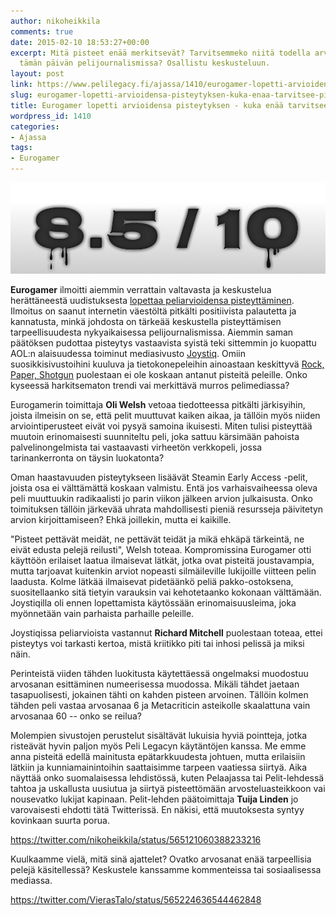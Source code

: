 ```yaml
---
author: nikoheikkila
comments: true
date: 2015-02-10 18:53:27+00:00
excerpt: Mitä pisteet enää merkitsevät? Tarvitsemmeko niitä todella arvosteluihin
  tämän päivän pelijournalismissa? Osallistu keskusteluun.
layout: post
link: https://www.pelilegacy.fi/ajassa/1410/eurogamer-lopetti-arvioidensa-pisteytyksen-kuka-enaa-tarvitsee-pisteita
slug: eurogamer-lopetti-arvioidensa-pisteytyksen-kuka-enaa-tarvitsee-pisteita
title: Eurogamer lopetti arvioidensa pisteytyksen - kuka enää tarvitsee pisteitä?
wordpress_id: 1410
categories:
- Ajassa
tags:
- Eurogamer
---
```


[![Pisteet, ne pisteet](/uploads/2015/02/8510.jpg)](/uploads/2015/02/8510.jpg)

**Eurogamer** ilmoitti aiemmin verrattain valtavasta ja keskustelua herättäneestä uudistuksesta [lopettaa peliarvioidensa pisteyttäminen](http://www.eurogamer.net/articles/2015-02-10-eurogamer-has-dropped-review-scores). Ilmoitus on saanut internetin väestöltä pitkälti positiivista palautetta ja kannatusta, minkä johdosta on tärkeää keskustella pisteyttämisen tarpeellisuudesta nykyaikaisessa pelijournalismissa. Aiemmin saman päätöksen pudottaa pisteytys vastaavista syistä teki sittemmin jo kuopattu AOL:n alaisuudessa toiminut mediasivusto [Joystiq](http://www.joystiq.com/2015/01/13/joystiq-isnt-scoring-reviews-anymore-and-heres-why/). Omiin suosikkisivustoihini kuuluva ja tietokonepeleihin ainoastaan keskittyvä [Rock, Paper, Shotgun](http://www.rockpapershotgun.com) puolestaan ei ole koskaan antanut pisteitä peleille. Onko kyseessä harkitsematon trendi vai merkittävä murros pelimediassa?

Eurogamerin toimittaja **Oli Welsh** vetoaa tiedotteessa pitkälti järkisyihin, joista ilmeisin on se, että pelit muuttuvat kaiken aikaa, ja tällöin myös niiden arviointiperusteet eivät voi pysyä samoina ikuisesti. Miten tulisi pisteyttää muutoin erinomaisesti suunniteltu peli, joka sattuu kärsimään pahoista palvelinongelmista tai vastaavasti virheetön verkkopeli, jossa tarinankerronta on täysin luokatonta?

Oman haastavuuden pisteytykseen lisäävät Steamin Early Access -pelit, joista osa ei välttämättä koskaan valmistu. Entä jos varhaisvaiheessa oleva peli muuttuukin radikaalisti jo parin viikon jälkeen arvion julkaisusta. Onko toimituksen tällöin järkevää uhrata mahdollisesti pieniä resursseja päivitetyn arvion kirjoittamiseen? Ehkä joillekin, mutta ei kaikille.

"Pisteet pettävät meidät, ne pettävät teidät ja mikä ehkäpä tärkeintä, ne eivät edusta pelejä reilusti", Welsh toteaa. Kompromissina Eurogamer otti käyttöön erilaiset laatua ilmaisevat lätkät, jotka ovat pisteitä joustavampia, mutta tarjoavat kuitenkin arviot nopeasti silmäileville lukijoille viitteen pelin laadusta. Kolme lätkää ilmaisevat pidetäänkö peliä pakko-ostoksena, suositellaanko sitä tietyin varauksin vai kehotetaanko kokonaan välttämään. Joystiqilla oli ennen lopettamista käytössään erinomaisuusleima, joka myönnetään vain parhaista parhaille peleille.

Joystiqissa peliarvioista vastannut **Richard Mitchell** puolestaan toteaa, ettei pisteytys voi tarkasti kertoa, mistä kriitikko piti tai inhosi pelissä ja miksi näin.

Perinteistä viiden tähden luokitusta käytettäessä ongelmaksi muodostuu arvosanan esittäminen numeerisessa muodossa. Mikäli tähdet jaetaan tasapuolisesti, jokainen tähti on kahden pisteen arvoinen. Tällöin kolmen tähden peli vastaa arvosanaa 6 ja Metacriticin asteikolle skaalattuna vain arvosanaa 60 -- onko se reilua?

Molempien sivustojen perustelut sisältävät lukuisia hyviä pointteja, jotka risteävät hyvin paljon myös Peli Legacyn käytäntöjen kanssa. Me emme anna pisteitä edellä mainitusta epätarkkuudesta johtuen, mutta erilaisiin lätkiin ja kunniamainintoihin saattaisimme tarpeen vaatiessa siirtyä. Aika näyttää onko suomalaisessa lehdistössä, kuten Pelaajassa tai Pelit-lehdessä tahtoa ja uskallusta uusiutua ja siirtyä pisteettömään arvosteluasteikkoon vai nousevatko lukijat kapinaan. Pelit-lehden päätoimittaja **Tuija Linden** jo varovaisesti ehdotti tätä Twitterissä. En näkisi, että muutoksesta syntyy kovinkaan suurta porua.

https://twitter.com/nikoheikkila/status/565121060388233216

Kuulkaamme vielä, mitä sinä ajattelet? Ovatko arvosanat enää tarpeellisia pelejä käsitellessä? Keskustele kanssamme kommenteissa tai sosiaalisessa mediassa.

https://twitter.com/VierasTalo/status/565224636544462848
